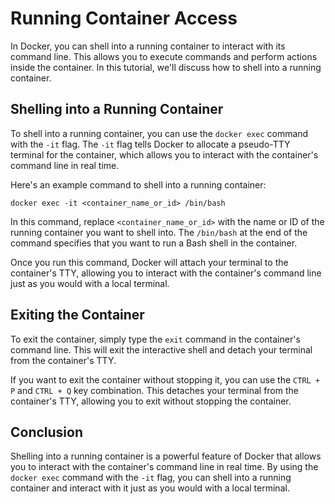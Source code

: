 # Running Container Access

In Docker, you can shell into a running container to interact with its command line. This allows you to execute commands and perform actions inside the container. In this tutorial, we'll discuss how to shell into a running container.

## Shelling into a Running Container

To shell into a running container, you can use the `docker exec` command with the `-it` flag. The `-it` flag tells Docker to allocate a pseudo-TTY terminal for the container, which allows you to interact with the container's command line in real time.

Here's an example command to shell into a running container:

`docker exec -it <container_name_or_id> /bin/bash`

In this command, replace `<container_name_or_id>` with the name or ID of the running container you want to shell into. The `/bin/bash` at the end of the command specifies that you want to run a Bash shell in the container.

Once you run this command, Docker will attach your terminal to the container's TTY, allowing you to interact with the container's command line just as you would with a local terminal.

## Exiting the Container

To exit the container, simply type the `exit` command in the container's command line. This will exit the interactive shell and detach your terminal from the container's TTY.

If you want to exit the container without stopping it, you can use the `CTRL + P` and `CTRL + Q` key combination. This detaches your terminal from the container's TTY, allowing you to exit without stopping the container.

## Conclusion

Shelling into a running container is a powerful feature of Docker that allows you to interact with the container's command line in real time. By using the `docker exec` command with the `-it` flag, you can shell into a running container and interact with it just as you would with a local terminal.
